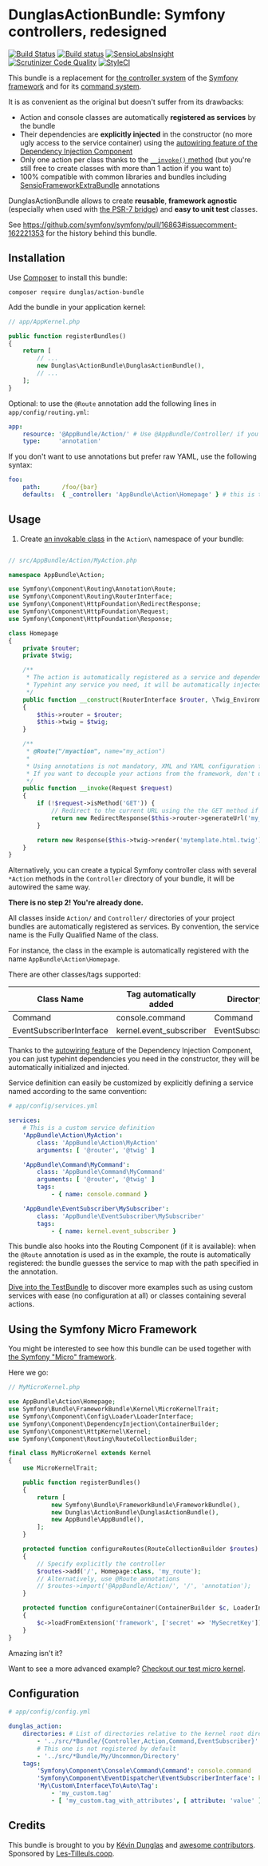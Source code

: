 # DunglasActionBundle: Symfony controllers, redesigned

[![Build Status](https://travis-ci.org/dunglas/DunglasActionBundle.svg?branch=master)](https://travis-ci.org/dunglas/DunglasActionBundle)
[![Build status](https://ci.appveyor.com/api/projects/status/jpjsasx59syknghe?svg=true)](https://ci.appveyor.com/project/dunglas/dunglasactionbundle)
[![SensioLabsInsight](https://insight.sensiolabs.com/projects/7022bce4-9d67-4ade-9b19-cf7e417c0a80/mini.png)](https://insight.sensiolabs.com/projects/7022bce4-9d67-4ade-9b19-cf7e417c0a80)
[![Scrutinizer Code Quality](https://scrutinizer-ci.com/g/dunglas/DunglasActionBundle/badges/quality-score.png?b=master)](https://scrutinizer-ci.com/g/dunglas/DunglasActionBundle/?branch=master)
[![StyleCI](https://styleci.io/repos/50048652/shield)](https://styleci.io/repos/50048652)

This bundle is a replacement for [the controller system](https://symfony.com/doc/current/book/controller.html) of the [Symfony framework](https://symfony.com) and for its [command system](https://symfony.com/doc/current/cookbook/console/console_command.html).

It is as convenient as the original but doesn't suffer from its drawbacks:

* Action and console classes are automatically **registered as services** by the bundle
* Their dependencies are **explicitly injected** in the constructor (no more ugly access to the service container) using the [autowiring feature of the Dependency Injection Component](https://dunglas.fr/2015/10/new-in-symfony-2-83-0-services-autowiring/)
* Only one action per class thanks to the [`__invoke()` method](http://php.net/manual/en/language.oop5.magic.php#object.invoke)
  (but you're still free to create classes with more than 1 action if you want to)
* 100% compatible with common libraries and bundles including [SensioFrameworkExtraBundle](https://symfony.com/doc/current/bundles/SensioFrameworkExtraBundle/)
  annotations

DunglasActionBundle allows to create **reusable**, **framework agnostic** (especially when used with [the PSR-7 bridge](https://dunglas.fr/2015/06/using-psr-7-in-symfony/))
and **easy to unit test** classes.

See https://github.com/symfony/symfony/pull/16863#issuecomment-162221353 for the history behind this bundle.

## Installation

Use [Composer](https://getcomposer.org/) to install this bundle:

    composer require dunglas/action-bundle

Add the bundle in your application kernel:

```php
// app/AppKernel.php

public function registerBundles()
{
    return [
        // ...
        new Dunglas\ActionBundle\DunglasActionBundle(),
        // ...
    ];
}
```

Optional: to use the `@Route` annotation add the following lines in `app/config/routing.yml`:

```yaml
app:
    resource: '@AppBundle/Action/' # Use @AppBundle/Controller/ if you prefer
    type:     'annotation'
```

If you don't want to use annotations but prefer raw YAML, use the following syntax:

```yaml
foo:
    path:      /foo/{bar}
    defaults:  { _controller: 'AppBundle\Action\Homepage' } # this is the name of the autoregistered service corresponding to this action
```

## Usage

1. Create [an invokable class](http://www.lornajane.net/posts/2012/phps-magic-__invoke-method-and-the-callable-typehint)
   in the `Action\` namespace of your bundle:

```php

// src/AppBundle/Action/MyAction.php

namespace AppBundle\Action;

use Symfony\Component\Routing\Annotation\Route;
use Symfony\Component\Routing\RouterInterface;
use Symfony\Component\HttpFoundation\RedirectResponse;
use Symfony\Component\HttpFoundation\Request;
use Symfony\Component\HttpFoundation\Response;

class Homepage
{
    private $router;
    private $twig;

    /**
     * The action is automatically registered as a service and dependencies are autowired.
     * Typehint any service you need, it will be automatically injected.
     */
    public function __construct(RouterInterface $router, \Twig_Environment $twig)
    {
        $this->router = $router;
        $this->twig = $twig;
    }

    /**
     * @Route("/myaction", name="my_action")
     *
     * Using annotations is not mandatory, XML and YAML configuration files can be used instead.
     * If you want to decouple your actions from the framework, don't use annotations.
     */
    public function __invoke(Request $request)
    {
        if (!$request->isMethod('GET')) {
            // Redirect to the current URL using the the GET method if it's not the current one
            return new RedirectResponse($this->router->generateUrl('my_action'), 301);
        }

        return new Response($this->twig->render('mytemplate.html.twig'));
    }
}
```

Alternatively, you can create a typical Symfony controller class with several `*Action` methods in the `Controller` directory
of your bundle, it will be autowired the same way.

**There is no step 2! You're already done.**

All classes inside `Action/` and `Controller/` directories of your project bundles are automatically registered as services.
By convention, the service name is the Fully Qualified Name of the class.

For instance, the class in the example is automatically registered with the name `AppBundle\Action\Homepage`.

There are other classes/tags supported:

| Class Name               | Tag automatically added | Directory
| ------------------------ | ----------------------- | ---------
| Command                  | console.command         | Command
| EventSubscriberInterface | kernel.event_subscriber | EventSubscriber

Thanks to the [autowiring feature](http://symfony.com/blog/new-in-symfony-2-8-service-auto-wiring) of the Dependency Injection
Component, you can just typehint dependencies you need in the constructor, they will be automatically initialized and injected.

Service definition can easily be customized by explicitly defining a service named according to the same convention:

```yaml
# app/config/services.yml

services:
    # This is a custom service definition
    'AppBundle\Action\MyAction':
        class: 'AppBundle\Action\MyAction'
        arguments: [ '@router', '@twig' ]

    'AppBundle\Command\MyCommand':
        class: 'AppBundle\Command\MyCommand'
        arguments: [ '@router', '@twig' ]
        tags:
            - { name: console.command }

    'AppBundle\EventSubscriber\MySubscriber':
        class: 'AppBundle\EventSubscriber\MySubscriber'
        tags:
            - { name: kernel.event_subscriber }
```

This bundle also hooks into the Routing Component (if it is available): when the `@Route` annotation is used as in the example,
the route is automatically registered: the bundle guesses the service to map with the path specified in the annotation.

[Dive into the TestBundle](Tests/Fixtures/TestBundle) to discover more examples such as using custom services with ease
(no configuration at all) or classes containing several actions.

## Using the Symfony Micro Framework

You might be interested to see how this bundle can be used together with [the Symfony "Micro" framework](https://symfony.com/doc/current/cookbook/configuration/micro-kernel-trait.html).

Here we go:

```php
// MyMicroKernel.php

use AppBundle\Action\Homepage;
use Symfony\Bundle\FrameworkBundle\Kernel\MicroKernelTrait;
use Symfony\Component\Config\Loader\LoaderInterface;
use Symfony\Component\DependencyInjection\ContainerBuilder;
use Symfony\Component\HttpKernel\Kernel;
use Symfony\Component\Routing\RouteCollectionBuilder;

final class MyMicroKernel extends Kernel
{
    use MicroKernelTrait;

    public function registerBundles()
    {
        return [
            new Symfony\Bundle\FrameworkBundle\FrameworkBundle(),
            new Dunglas\ActionBundle\DunglasActionBundle(),
            new AppBundle\AppBundle(),
        ];
    }

    protected function configureRoutes(RouteCollectionBuilder $routes)
    {
        // Specify explicitly the controller
        $routes->add('/', Homepage:class, 'my_route');
        // Alternatively, use @Route annotations
        // $routes->import('@AppBundle/Action/', '/', 'annotation');
    }

    protected function configureContainer(ContainerBuilder $c, LoaderInterface $loader)
    {
        $c->loadFromExtension('framework', ['secret' => 'MySecretKey']);
    }
}
```

Amazing isn't it?

Want to see a more advanced example? [Checkout our test micro kernel](Tests/Fixtures/TestKernel.php).

## Configuration

```yaml
# app/config/config.yml

dunglas_action:
    directories: # List of directories relative to the kernel root directory containing classes to auto-register.
        - '../src/*Bundle/{Controller,Action,Command,EventSubscriber}'
        # This one is not registered by default
        - '../src/*Bundle/My/Uncommon/Directory'
    tags:
        'Symfony\Component\Console\Command\Command': console.command
        'Symfony\Component\EventDispatcher\EventSubscriberInterface': kernel.event_subscriber
        'My\Custom\Interface\To\Auto\Tag':
            - 'my_custom.tag'
            - [ 'my_custom.tag_with_attributes', [ attribute: 'value' ] ]
```

## Credits

This bundle is brought to you by [Kévin Dunglas](https://dunglas.fr) and [awesome contributors](https://github.com/dunglas/DunglasActionBundle/graphs/contributors).
Sponsored by [Les-Tilleuls.coop](https://les-tilleuls.coop).
